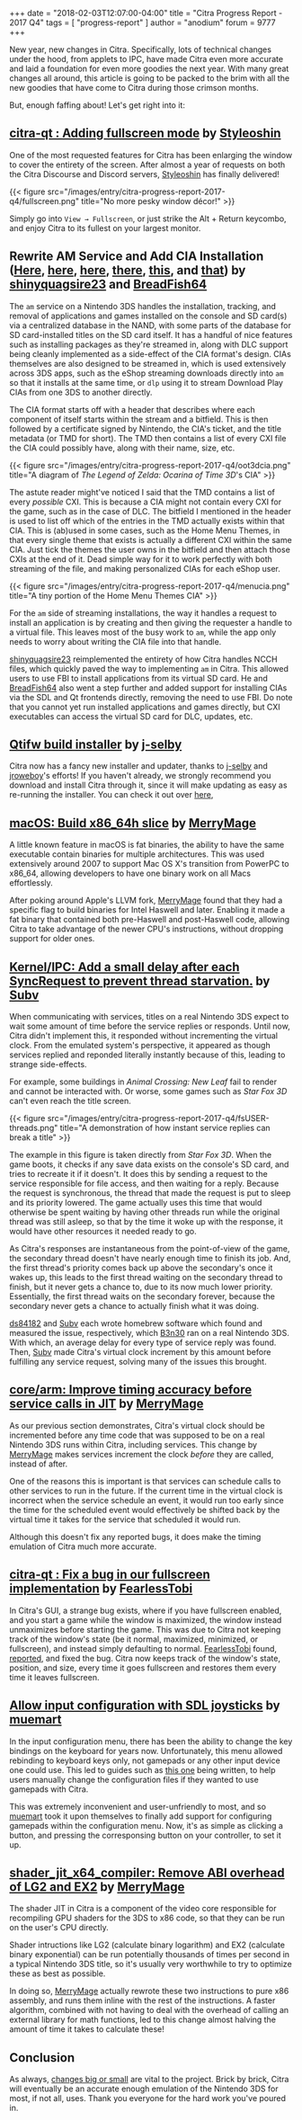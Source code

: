 +++
date = "2018-02-03T12:07:00-04:00"
title = "Citra Progress Report - 2017 Q4"
tags = [ "progress-report" ]
author = "anodium"
forum = 9777
+++

New year, new changes in Citra. Specifically, lots of technical changes under
the hood, from applets to IPC, have made Citra even more accurate and laid a
foundation for even more goodies the next year. With many great changes all
around, this article is going to be packed to the brim with all the new goodies
that have come to Citra during those crimson months.

But, enough faffing about! Let's get right into it:

## [citra-qt : Adding fullscreen mode](https://github.com/citra-emu/citra/pull/3001) by [Styleoshin](https://github.com/Styleoshin)

One of the most requested features for Citra has been enlarging the window to
cover the entirety of the screen. After almost a year of requests on both the
Citra Discourse and Discord servers, [Styleoshin](https://github.com/Styleoshin)
has finally delivered!

{{< figure src="/images/entry/citra-progress-report-2017-q4/fullscreen.png" 
    title="No more pesky window décor!" >}}

Simply go into `View → Fullscreen`, or just strike the Alt + Return keycombo, and
enjoy Citra to its fullest on your largest monitor.

## Rewrite AM Service and Add CIA Installation ([Here](https://github.com/citra-emu/citra/pull/2993), [here](https://github.com/citra-emu/citra/pull/3048), [here](https://github.com/citra-emu/citra/pull/2975), [there](https://github.com/citra-emu/citra/pull/3029), [this](https://github.com/citra-emu/citra/pull/3113), and [that](https://github.com/citra-emu/citra/pull/3144)) by [shinyquagsire23](https://github.com/shinyquagsire23) and [BreadFish64](https://github.com/BreadFish64)

The `am` service on a Nintendo 3DS handles the installation, tracking, and removal
of applications and games installed on the console and SD card(s) via a centralized
database in the NAND, with some parts of the database for SD card-installed titles
on the SD card itself. It has a handful of nice features such as installing packages
as they're streamed in, along with DLC support being cleanly implemented as a
side-effect of the CIA format's design. CIAs themselves are also designed to be
streamed in, which is used extensively across 3DS apps, such as the eShop streaming
downloads directly into `am` so that it installs at the same time, or `dlp` using
it to stream Download Play CIAs from one 3DS to another directly.

The CIA format starts off with a header that describes where each component of
itself starts within the stream and a bitfield. This is then followed by a
certificate signed by Nintendo, the CIA's ticket, and the title metadata (or TMD
for short). The TMD then contains a list of every CXI file the CIA could possibly
have, along with their name, size, etc.

{{< figure src="/images/entry/citra-progress-report-2017-q4/oot3dcia.png" 
    title="A diagram of *The Legend
of Zelda: Ocarina of Time 3D*'s CIA" >}}

The astute reader might've noticed I said that the TMD contains a list of every
*possible* CXI. This is because a CIA might not contain every CXI for the game,
such as in the case of DLC. The bitfield I mentioned in the header is used to list
off which of the entries in the TMD actually exists within that CIA. This is
(ab)used in some cases, such as the Home Menu Themes, in that every single theme
that exists is actually a different CXI within the same CIA. Just tick the themes
the user owns in the bitfield and then attach those CXIs at the end of it. Dead
simple way for it to work perfectly with both streaming of the file, and making
personalized CIAs for each eShop user.

{{< figure src="/images/entry/citra-progress-report-2017-q4/menucia.png" 
    title="A tiny portion of the Home Menu Themes CIA" >}}

For the `am` side of streaming installations, the way it handles a request to
install an application is by creating and then giving the requester a handle to
a virtual file. This leaves most of the busy work to `am`, while the app only needs
to worry about writing the CIA file into that handle.

[shinyquagsire23](https://github.com/shinyquagsire23) reimplemented the entirety
of how Citra handles NCCH files, which quickly paved the way to implementing `am`
in Citra. This allowed users to use FBI to install  applications from its virtual
SD card. He and [BreadFish64](https://github.com/BreadFish64) also went a step
further and added support for installing CIAs via the SDL and Qt frontends
directly, removing the need to use FBI. Do note that you cannot yet run installed
applications and games directly, but CXI executables can access the virtual SD
card for DLC, updates, etc.

## [Qtifw build installer](https://github.com/citra-emu/citra/pull/2966) by [j-selby](https://github.com/j-selby)

Citra now has a fancy new installer and updater, thanks to [j-selby](https://github.com/j-selby)
and [jroweboy](https://github.com/jroweboy)'s efforts! If you haven't already, we
strongly recommend you download and install Citra through it, since it will make
updating as easy as re-running the installer. You can check it out over [here](/download/),

## [macOS: Build x86_64h slice](https://github.com/citra-emu/citra/pull/2982) by [MerryMage](https://github.com/MerryMage)

A little known feature in macOS is fat binaries, the ability to have the same executable
contain binaries for multiple architectures. This was used extensively around 2007
to support Mac OS X's transition from PowerPC to x86_64, allowing developers to
have one binary work on all Macs effortlessly.

After poking around Apple's LLVM fork, [MerryMage](https://github.com/MerryMage)
found that they had a specific flag to build binaries for Intel Haswell and later.
Enabling it made a fat binary that contained both pre-Haswell and post-Haswell code,
allowing Citra to take advantage of the newer CPU's instructions, without dropping
support for older ones.

## [Kernel/IPC: Add a small delay after each SyncRequest to prevent thread starvation.](https://github.com/citra-emu/citra/pull/3091) by [Subv](https://github.com/Subv)

When communicating with services, titles on a real Nintendo 3DS expect to wait some
amount of time before the service replies or responds. Until now, Citra didn't implement
this, it responded without incrementing the virtual clock. From the emulated system's
perspective, it appeared as though services replied and reponded literally instantly
because of this, leading to strange side-effects.

For example, some buildings in *Animal Crossing: New Leaf* fail to render and
cannot be interacted with. Or worse, some games such as *Star Fox 3D* can't even
reach the title screen.

{{< figure src="/images/entry/citra-progress-report-2017-q4/fsUSER-threads.png" 
    title="A demonstration of how instant service replies can break a title" >}}

The example in this figure is taken directly from *Star Fox 3D*. When the game boots,
it checks if any save data exists on the console's SD card, and tries to recreate it
if it doesn't. It does this by sending a request to the service responsible for
file access, and then waiting for a reply. Because the request is synchronous,
the thread that made the request is put to sleep and its priority lowered. The
game actually uses this time that would otherwise be spent waiting by having other
threads run while the original thread was still asleep, so that by the time it
woke up with the response, it would have other resources it needed ready to go.

As Citra's responses are instantaneous from the point-of-view of the game,
the secondary thread doesn't have nearly enough time to finish its job. And, the
first thread's priority comes back up above the secondary's once it wakes up,
this leads to the first thread waiting on the secondary thread to finish, but it
never gets a chance to, due to its now much lower priority. Essentially, the
first thread waits on the secondary forever, because the secondary never gets a
chance to actually finish what it was doing.

[ds84182](https://github.com/ds84182) and [Subv](https://github.com/Subv) each
wrote homebrew software which found and measured the issue, respectively, which
[B3n30](https://github.com/B3n30) ran on a real Nintendo 3DS. With which, an
average delay for every type of service reply was found. Then, [Subv](https://github.com/Subv)
made Citra's virtual clock increment by this amount before fulfilling any service
request, solving many of the issues this brought.

## [core/arm: Improve timing accuracy before service calls in JIT](https://github.com/citra-emu/citra/pull/3184) by [MerryMage](https://github.com/MerryMage)

As our previous section demonstrates, Citra's virtual clock should be
incremented before any time code that was supposed to be on a real
Nintendo 3DS runs within Citra, including services. This change by [MerryMage](https://github.com/MerryMage)
makes services increment the clock *before* they are called, instead of after.

<!-- NOTE: Possibly hard to understand/too verbose? Reword if so. -->
One of the reasons this is important is that services can schedule calls to
other services to run in the future. If the current time in the virtual clock is
incorrect when the service schedule an event, it would run too early since
the time for the scheduled event would effectively be shifted back by the virtual
time it takes for the service that scheduled it would run.

Although this doesn't fix any reported bugs, it does make the timing emulation
of Citra much more accurate.

## [citra-qt : Fix a bug in our fullscreen implementation](https://github.com/citra-emu/citra/pull/3159) by [FearlessTobi](https://github.com/FearlessTobi)

In Citra's GUI, a strange bug exists, where if you have fullscreen enabled, and
you start a game while the window is maximized, the window instead unmaximizes
before starting the game. This was due to Citra not keeping track of the window's
state (be it normal, maximized, minimized, or fullscreen), and instead simply
defaulting to normal. [FearlessTobi](https://github.com/FearlessTobi) found,
[reported](https://github.com/citra-emu/citra/pull/3001#issuecomment-338401048),
and fixed the bug. Citra now keeps track of the window's state, position, and
size, every time it goes fullscreen and restores them every time it leaves
fullscreen.

## [Allow input configuration with SDL joysticks](https://github.com/citra-emu/citra/pull/3116) by [muemart](https://github.com/muemart)

In the input configuration menu, there has been the ability to change the key
bindings on the keyboard for years now. Unfortunately, this menu allowed rebinding
to keyboard keys only, not gamepads or any other input device one could use. This
led to guides such as [this one](https://community.citra-emu.org/t/temporary-controller-configurations-for-citra/1061)
being written, to help users manually change the configuration files if they
wanted to use gamepads with Citra.

This was extremely inconvenient and user-unfriendly to most, and so [muemart](https://github.com/muemart)
took it upon themselves to finally add support for configuring gamepads within the
configuration menu. Now, it's as simple as clicking a button, and pressing the
corresponsing button on your controller, to set it up.

## [shader_jit_x64_compiler: Remove ABI overhead of LG2 and EX2](https://github.com/citra-emu/citra/pull/3145) by [MerryMage](https://github.com/MerryMage)

The shader JIT in Citra is a component of the video core responsible for
recompiling GPU shaders for the 3DS to x86 code, so that they can be run on the
user's CPU directly.

Shader intructions like LG2 (calculate binary logarithm) and EX2 (calculate binary
exponential) can be run potentially thousands of times per second in a typical
Nintendo 3DS title, so it's usually very worthwhile to try to optimize these as
best as possible.

In doing so, [MerryMage](https://github.com/MerryMage) actually rewrote these two
instructions to pure x86 assembly, and runs them inline with the rest of the instructions.
A faster algorithm, combined with not having to deal with the overhead of calling
an external library for math functions, led to this change almost halving the
amount of time it takes to calculate these!

## Conclusion

As always, [changes big or small](https://github.com/citra-emu/citra/graphs/contributors?from=2017-10-01&to=2017-12-31&type=c)
are vital to the project. Brick by brick, Citra will eventually be an accurate enough
emulation of the Nintendo 3DS for most, if not all, uses. Thank you everyone for
the hard work you've poured in.

